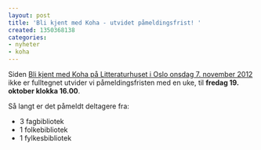 ```yaml
---
layout: post
title: 'Bli kjent med Koha - utvidet påmeldingsfrist! '
created: 1350368138
categories:
- nyheter
- koha
---
```

<p>Siden <a href="http://libriotech.no/bli-kjent-med-koha">Bli kjent med Koha på Litteraturhuset i Oslo onsdag 7. november 2012</a> ikke er fulltegnet utvider vi påmeldingsfristen med en uke, til <strong>fredag 19. oktober klokka 16.00</strong>.</p>

<p>Så langt er det påmeldt deltagere fra:</p>

<ul>
<li>3 fagbibliotek</li>
<li>1 folkebibliotek</li>
<li>1 fylkesbibliotek</li>
</ul>
